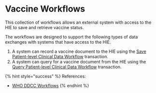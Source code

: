 # Vaccine Workflows

This collection of workflows allows an external system with access to the HIE to save and retrieve vaccine status.  &#x20;

The workflows are designed to support the following types of data exchanges with systems that have access to the HIE.

1. A system can record a vaccine document to the HIE using the [Save Patient-level Clinical Data Workflow](shared-health-record/save-patient-level-clinical-data-workflow.md) transaction. &#x20;
2. A system can query for a vaccine document from the HIE using the [Query Patient-level Clinical Data Workflow](shared-health-record/query-patient-level-clinical-data-workflow.md) transaction. &#x20;

{% hint style="success" %}
References:

* [WHO DDCC Workflows](https://worldhealthorganization.github.io/ddcc/workflows.html)
{% endhint %}



